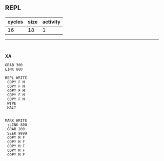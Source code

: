 ## REPL

| cycles | size | activity |
| ------ | ---- | -------- |
| 16 | 18 | 1 |
<hr>
<br>

**XA**

```
GRAB 300
LINK 800

REPL WRITE
 COPY F M
 COPY F M
 COPY F M
 COPY F M
 COPY F M
 WIPE
 HALT


MARK WRITE 
 ;LINK 800
 GRAB 200
 SEEK 9999
 COPY M F
 COPY M F
 COPY M F
 COPY M F
 COPY M F
```
